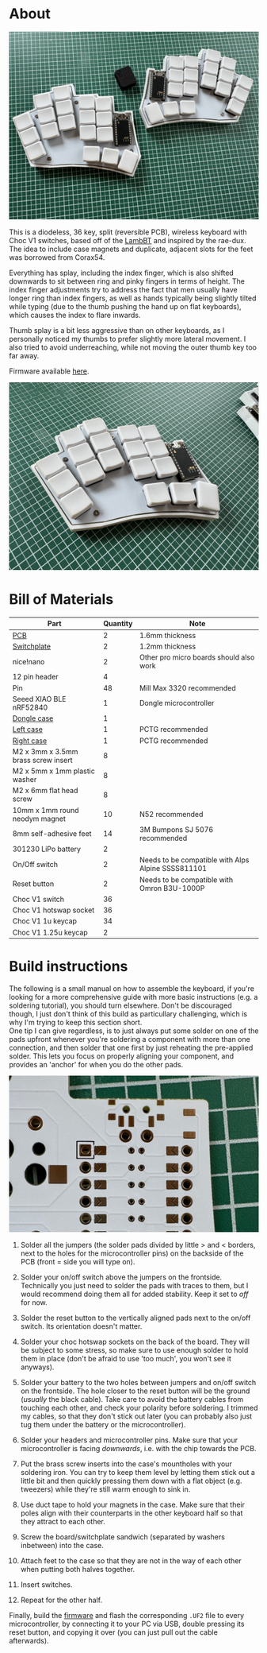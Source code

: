 # About

![both halves](/images/both.jpg)

This is a diodeless, 36 key, split (reversible PCB), wireless keyboard with Choc V1 switches, based off of the [LambBT](https://github.com/johnlamb/LambBT) and inspired by the rae-dux. The idea to include case magnets and duplicate, adjacent slots for the feet was borrowed from Corax54.

Everything has splay, including the index finger, which is also shifted downwards to sit between ring and pinky fingers in terms of height.
The index finger adjustments try to address the fact that men usually have longer ring than index fingers, as well as hands typically being slightly tilted while typing (due to the thumb pushing the hand up on flat keyboards), which causes the index to flare inwards.
  
Thumb splay is a bit less aggressive than on other keyboards, as I personally noticed my thumbs to prefer slightly more lateral movement.
I also tried to avoid underreaching, while not moving the outer thumb key too far away.

Firmware available [here](https://github.com/jonathanforking/Keiler-ZMK).

![left half](/images/left.jpg)

# Bill of Materials
| Part                                                                          | Quantity | Note                                                 |
|-------------------------------------------------------------------------------|----------|------------------------------------------------------|
| [PCB](/gerbers/pcb.zip)                                                       | 2        | 1.6mm thickness                                      |
| [Switchplate](/gerbers/switchplate.zip)                                       | 2        | 1.2mm thickness                                      |
| nice!nano                                                                     | 2        | Other pro micro boards should also work              |
| 12 pin header                                                                 | 4        |                                                      |
| Pin                                                                           | 48       | Mill Max 3320 recommended                            |
| Seeed XIAO BLE nRF52840                                                       | 1        | Dongle microcontroller                               |
| [Dongle case](https://www.printables.com/de/model/522586-seeed-xiao-ble-case) | 1        |                                                      |
| [Left case](/output/cases/case_left.stl)                                      | 1        | PCTG recommended                                     |
| [Right case](/output/cases/case_right.stl)                                    | 1        | PCTG recommended                                     |
| M2 x 3mm x 3.5mm brass screw insert                                           | 8        |                                                      |
| M2 x 5mm x 1mm plastic washer                                                 | 8        |                                                      |
| M2 x 6mm flat head screw                                                      | 8        |                                                      |
| 10mm x 1mm round neodym magnet                                                | 10       | N52 recommended                                      |
| 8mm self-adhesive feet                                                        | 14       | 3M Bumpons SJ 5076 recommended                       |
| 301230 LiPo battery                                                           | 2        |                                                      |
| On/Off switch                                                                 | 2        | Needs to be compatible with Alps Alpine SSSS811101   |
| Reset button                                                                  | 2        | Needs to be compatible with Omron B3U-1000P          |
| Choc V1 switch                                                                | 36       |                                                      |
| Choc V1 hotswap socket                                                        | 36       |                                                      |
| Choc V1 1u keycap                                                             | 34       |                                                      |
| Choc V1 1.25u keycap                                                          | 2        |                                                      |

# Build instructions
The following is a small manual on how to assemble the keyboard, if you're looking for a more comprehensive guide with more basic instructions (e.g. a soldering tutorial), you should turn elsewhere. Don't be discouraged though, I just don't think of this build as particullary challenging, which is why I'm trying to keep this section short.  
One tip I can give regardless, is to just always put some solder on one of the pads upfront whenever you're soldering a component with more than one connection, and then solder that one first by just reheating the pre-applied solder. This lets you focus on properly aligning your component, and provides an 'anchor' for when you do the other pads. 

![jumpers](/images/jumpers.jpg)

1. Solder all the jumpers (the solder pads divided by little > and < borders, next to the holes for the microcontroller pins) on the backside of the PCB (front = side you will type on).

2. Solder your on/off switch above the jumpers on the frontside. Technically you just need to solder the pads with traces to them, but I would recommend doing them all for added stability. Keep it set to *off* for now.

3. Solder the reset button to the vertically aligned pads next to the on/off switch. Its orientation doesn't matter.

4. Solder your choc hotswap sockets on the back of the board. They will be subject to some stress, so make sure to use enough solder to hold them in place (don't be afraid to use 'too much', you won't see it anyways).

5. Solder your battery to the two holes between jumpers and on/off switch on the frontside. The hole closer to the reset button will be the ground (*usually* the black cable). Take care to avoid the battery cables from touching each other, and check your polarity before soldering. I trimmed my cables, so that they don't stick out later (you can probably also just tug them under the battery or the microcontroller).

6. Solder your headers and microcontroller pins. Make sure that your microcontroller is facing *downwards*, i.e. with the chip towards the PCB.

7. Put the brass screw inserts into the case's mountholes with your soldering iron. You can try to keep them level by letting them stick out a little bit and then quickly pressing them down with a flat object (e.g. tweezers) while they're still warm enough to sink in.

8. Use duct tape to hold your magnets in the case. Make sure that their poles align with their counterparts in the other keyboard half so that they attract to each other.

9. Screw the board/switchplate sandwich (separated by washers inbetween) into the case.

10. Attach feet to the case so that they are not in the way of each other when putting both halves together.

11. Insert switches.

12. Repeat for the other half.

Finally, build the [firmware](https://github.com/jonathanforking/Keiler-ZMK) and flash the corresponding `.UF2` file to every microcontroller, by connecting it to your PC via USB, double pressing its reset button, and copying it over (you can just pull out the cable afterwards).